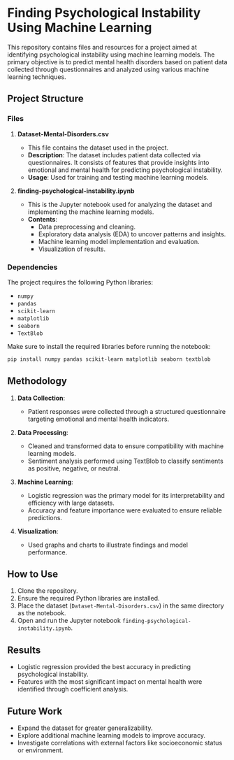 # Finding Psychological Instability Using Machine Learning

This repository contains files and resources for a project aimed at identifying psychological instability using machine learning models. The primary objective is to predict mental health disorders based on patient data collected through questionnaires and analyzed using various machine learning techniques.

## Project Structure

### Files
1. **Dataset-Mental-Disorders.csv**
   - This file contains the dataset used in the project.
   - **Description**: The dataset includes patient data collected via questionnaires. It consists of features that provide insights into emotional and mental health for predicting psychological instability.
   - **Usage**: Used for training and testing machine learning models.

2. **finding-psychological-instability.ipynb**
   - This is the Jupyter notebook used for analyzing the dataset and implementing the machine learning models.
   - **Contents**:
     - Data preprocessing and cleaning.
     - Exploratory data analysis (EDA) to uncover patterns and insights.
     - Machine learning model implementation and evaluation.
     - Visualization of results.

### Dependencies
The project requires the following Python libraries:
- `numpy`
- `pandas`
- `scikit-learn`
- `matplotlib`
- `seaborn`
- `TextBlob`

Make sure to install the required libraries before running the notebook:
```bash
pip install numpy pandas scikit-learn matplotlib seaborn textblob
```

## Methodology
1. **Data Collection**: 
   - Patient responses were collected through a structured questionnaire targeting emotional and mental health indicators.

2. **Data Processing**:
   - Cleaned and transformed data to ensure compatibility with machine learning models.
   - Sentiment analysis performed using TextBlob to classify sentiments as positive, negative, or neutral.

3. **Machine Learning**:
   - Logistic regression was the primary model for its interpretability and efficiency with large datasets.
   - Accuracy and feature importance were evaluated to ensure reliable predictions.

4. **Visualization**:
   - Used graphs and charts to illustrate findings and model performance.

## How to Use
1. Clone the repository.
2. Ensure the required Python libraries are installed.
3. Place the dataset (`Dataset-Mental-Disorders.csv`) in the same directory as the notebook.
4. Open and run the Jupyter notebook `finding-psychological-instability.ipynb`.

## Results
- Logistic regression provided the best accuracy in predicting psychological instability.
- Features with the most significant impact on mental health were identified through coefficient analysis.

## Future Work
- Expand the dataset for greater generalizability.
- Explore additional machine learning models to improve accuracy.
- Investigate correlations with external factors like socioeconomic status or environment.
